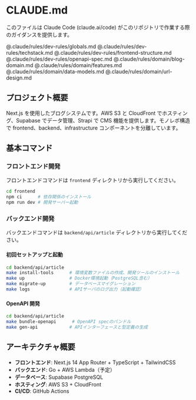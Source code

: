 # CLAUDE.md

このファイルは Claude Code (claude.ai/code) がこのリポジトリで作業する際のガイダンスを提供します。

@.claude/rules/dev-rules/globals.md
@.claude/rules/dev-rules/techstack.md
@.claude/rules/dev-rules/frontend-structure.md
@.claude/rules/dev-rules/openapi-spec.md
@.claude/rules/domain/blog-domain.md
@.claude/rules/domain/features.md
@.claude/rules/domain/data-models.md
@.claude/rules/domain/url-design.md

## プロジェクト概要

Next.js を使用したブログシステムです。AWS S3 と CloudFront でホスティング、Supabase でデータ管理、Strapi で CMS 機能を提供します。モノレポ構造で frontend、backend、infrastructure コンポーネントを分離しています。

## 基本コマンド

### フロントエンド開発

フロントエンドコマンドは `frontend` ディレクトリから実行してください。

```bash
cd frontend
npm ci      # 依存関係のインストール
npm run dev # 開発サーバー起動
```

### バックエンド開発

バックエンドコマンドは `backend/api/article` ディレクトリから実行してください。

#### 初回セットアップと起動

```bash
cd backend/api/article
make install-tools      # 環境変数ファイルの作成、開発ツールのインストール
make up                 # Docker環境起動（PostgreSQL含む）
make migrate-up         # データベースマイグレーション
make logs               # APIサーバのログ出力（起動確認）
```

#### OpenAPI 開発

```bash
cd backend/api/article
make bundle-openapi      # OpenAPI specのバンドル
make gen-api            # APIインターフェースと型定義の生成
```

## アーキテクチャ概要

- **フロントエンド**: Next.js 14 App Router + TypeScript + TailwindCSS
- **バックエンド**: Go + AWS Lambda（予定）
- **データベース**: Supabase PostgreSQL
- **ホスティング**: AWS S3 + CloudFront
- **CI/CD**: GitHub Actions
